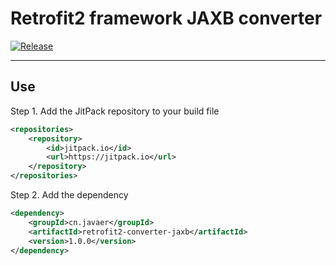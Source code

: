 Retrofit2 framework JAXB converter
==================================

[![Release](https://jitpack.io/v/cn.javaer/retrofit2-converter-jaxb.svg)](https://jitpack.io/#cn.javaer/retrofit2-converter-jaxb)

----------------------------------
## Use
Step 1. Add the JitPack repository to your build file
```xml
<repositories>
    <repository>
        <id>jitpack.io</id>
        <url>https://jitpack.io</url>
    </repository>
</repositories>
```

Step 2. Add the dependency
```xml
<dependency>
    <groupId>cn.javaer</groupId>
    <artifactId>retrofit2-converter-jaxb</artifactId>
    <version>1.0.0</version>
</dependency>
```